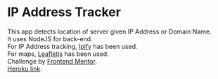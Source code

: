 # IP Address Tracker
This app detects location of server given IP Address or Domain Name.     
It uses NodeJS for back-end.   
For IP Address tracking, [Ipify](https://www.ipify.org/) has been used.   
For maps, [Leafletjs](https://leafletjs.com/) has been used.   
Challenge by [Frontend Mentor](https://www.frontendmentor.io?ref=challenge).   
[Heroku link](https://ip-address-tracker-kushaan.herokuapp.com).
